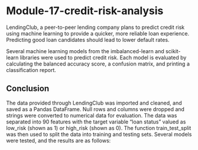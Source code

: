# Module-17-credit-risk-analysis
LendingClub, a peer-to-peer lending company plans to predict credit risk using machine learning to provide a quicker, more reliable loan experience. Predicting good loan candidates should lead to lower default rates.

Several machine learning models from the imbalanced-learn and scikit-learn libraries were used to predict credit risk. Each model is evaluated by calculating the balanced accuracy score, a confusion matrix, and printing a classification report.

## Conclusion

The data provided through LendingClub was imported and cleaned, and saved as a Pandas DataFrame. Null rows and columns were dropped and strings were converted to numerical data for evaluation. The data was separated into 90 features with the target variable “loan status” valued as low_risk (shown as 1) or high_risk (shown as 0). The function train_test_split was then used to split the data into training and testing sets. Several models were tested, and the results are as follows:
